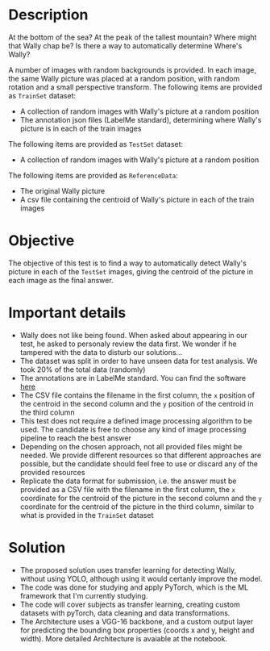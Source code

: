 # Description

At the bottom of the sea? At the peak of the tallest mountain? Where might that Wally chap be? Is there a way to automatically determine Where's Wally?

A number of images with random backgrounds is provided. In each image, the same Wally picture was placed at a random position, with random rotation and a small perspective transform.
The following items are provided as `TrainSet` dataset:

- A collection of random images with Wally's picture at a random position
- The annotation json files (LabelMe standard), determining where Wally's picture is in each of the train images

The following items are provided as `TestSet` dataset:

- A collection of random images with Wally's picture at a random position

The following items are provided as `ReferenceData`:

- The original Wally picture
- A csv file containing the centroid of Wally's picture in each of the train images

# Objective

The objective of this test is to find a way to automatically detect Wally's picture in each of the `TestSet` images, giving the centroid of the picture in each image as the final answer.

# Important details

- Wally does not like being found. When asked about appearing in our test, he asked to personaly review the data first. We wonder if he tampered with the data to disturb our solutions...
- The dataset was split in order to have unseen data for test analysis. We took 20% of the total data (randomly)
- The annotations are in LabelMe standard. You can find the software [here](https://github.com/wkentaro/labelme)
- The CSV file contains the filename in the first column, the `x` position of the centroid in the second column and the `y` position of the centroid in the third column
- This test does not require a defined image processing algorithm to be used. The candidate is free to choose any kind of image processing pipeline to reach the best answer
- Depending on the chosen approach, not all provided files might be needed. We provide different resources so that different approaches are possible, but the candidate should feel free to use or discard any of the provided resources
- Replicate the data format for submission, i.e. the answer must be provided as a CSV file with the filename in the first column, the `x` coordinate for the centroid of the picture in the second column and the `y` coordinate for the centroid of the picture in the third column, similar to what is provided in the `TrainSet` dataset


# Solution
- The proposed solution uses transfer learning for detecting Wally, without using YOLO, although using it would certanly improve the model.
- The code was done for studying and apply PyTorch, which is the ML framework that I'm currently studying.
- The code will cover subjects as transfer learning, creating custom datasets with pyTorch, data cleaning and data transformations.
- The Architecture uses a VGG-16 backbone, and a custom output layer for predicting the bounding box properties (coords x and y, height and width). More detailed Architecture is avaiable at the notebook.

